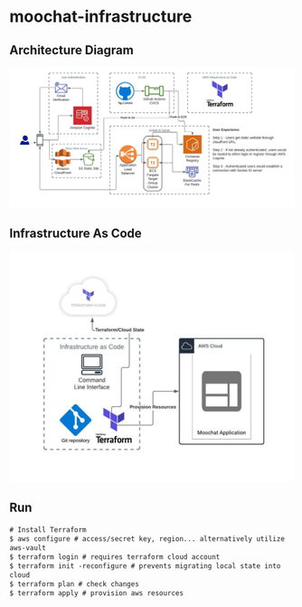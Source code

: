 # moochat-infrastructure

## Architecture Diagram
![Architecture Diagram](./diagrams/281p2-InfrastructureDiagramV2.jpeg "V2")

## Infrastructure As Code
![IAC Diagram](./diagrams/InfrastructureAsCodeDiagram.jpeg "IAC")

## Run
```
# Install Terraform
$ aws configure # access/secret key, region... alternatively utilize aws-vault
$ terraform login # requires terraform cloud account
$ terraform init -reconfigure # prevents migrating local state into cloud
$ terraform plan # check changes
$ terraform apply # provision aws resources
```
